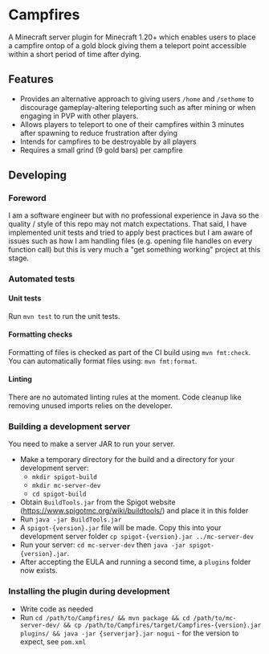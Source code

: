 # Campfires
A Minecraft server plugin for Minecraft 1.20+ which enables users to place a campfire ontop of a gold block giving them a teleport point accessible within a short period of time after dying.

## Features
- Provides an alternative approach to giving users `/home` and `/sethome` to discourage gameplay-altering teleporting such as after mining or when engaging in PVP with other players.
- Allows players to teleport to one of their campfires within 3 minutes after spawning to reduce frustration after dying
- Intends for campfires to be destroyable by all players
- Requires a small grind (9 gold bars) per campfire

## Developing
### Foreword
I am a software engineer but with no professional experience in Java so the quality / style of this repo may not match expectations.
That said, I have implemented unit tests and tried to apply best practices but I am aware of issues such as how I am handling files (e.g. opening file handles on every function call) but this is very much a "get something working" project at this stage.

### Automated tests
#### Unit tests
Run `mvn test` to run the unit tests.

#### Formatting checks
Formatting of files is checked as part of the CI build using `mvn fmt:check`. You can automatically format files using: `mvn fmt:format`.

#### Linting
There are no automated linting rules at the moment. Code cleanup like removing unused imports relies on the developer.

### Building a development server
You need to make a server JAR to run your server.

- Make a temporary directory for the build and a directory for your development server:
  - `mkdir spigot-build`
  - `mkdir mc-server-dev`
  - `cd spigot-build`
- Obtain `BuildTools.jar` from the Spigot website (https://www.spigotmc.org/wiki/buildtools/) and place it in this folder
- Run `java -jar BuildTools.jar`
- A `spigot-{version}.jar` file will be made. Copy this into your development server folder `cp spigot-{version}.jar ../mc-server-dev`
- Run your server: `cd mc-server-dev` then `java -jar spigot-{version}.jar`.
- After accepting the EULA and running a second time, a `plugins` folder now exists.

### Installing the plugin during development
- Write code as needed
- Run `cd /path/to/Campfires/ && mvn package && cd /path/to/mc-server-dev/ && cp /path/to/Campfires/target/Campfires-{version}.jar plugins/ && java -jar {serverjar}.jar nogui` - for the version to expect, see `pom.xml`
